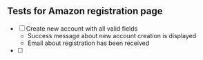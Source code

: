 ## Tests for Amazon registration page

- [ ] Create new account with all valid fields
  + Success message about new account creation is displayed
  + Email about registration has been received
- [ ] 
